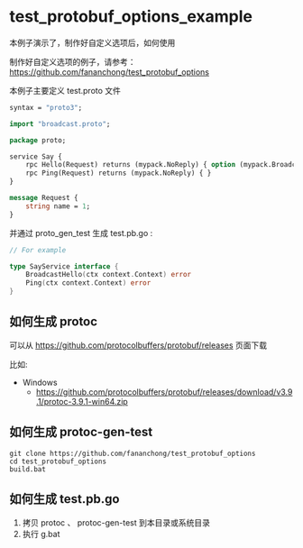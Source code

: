 # test_protobuf_options_example

本例子演示了，制作好自定义选项后，如何使用

制作好自定义选项的例子，请参考： https://github.com/fananchong/test_protobuf_options

本例子主要定义 test.proto 文件

```protobuf
syntax = "proto3";

import "broadcast.proto";

package proto;

service Say {
    rpc Hello(Request) returns (mypack.NoReply) { option (mypack.Broadcast) = true; }
    rpc Ping(Request) returns (mypack.NoReply) { }
}

message Request {
    string name = 1;
}
```

并通过 proto_gen_test 生成 test.pb.go :

```go
// For example

type SayService interface {
	BroadcastHello(ctx context.Context) error
	Ping(ctx context.Context) error
}
```

## 如何生成 protoc

可以从 https://github.com/protocolbuffers/protobuf/releases 页面下载

比如:

- Windows
  - https://github.com/protocolbuffers/protobuf/releases/download/v3.9.1/protoc-3.9.1-win64.zip


## 如何生成 protoc-gen-test

```shell
git clone https://github.com/fananchong/test_protobuf_options
cd test_protobuf_options
build.bat
```

## 如何生成 test.pb.go

1. 拷贝 protoc 、 protoc-gen-test 到本目录或系统目录
2. 执行 g.bat
